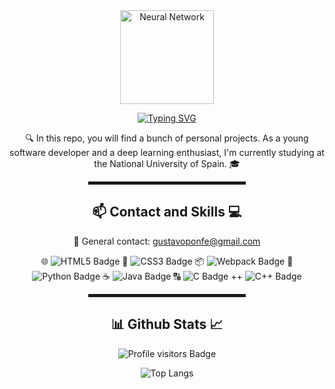 <div align="center">

<!-- Neural network image -->
<img src="https://github.com/Gustaff99/Gustaff99/assets/62730827/fa548d0f-2579-4303-8f09-1d71b014cf09" alt="Neural Network" width="150">

<!-- Typing SVG -->
<p></p>
<a href="https://github.com/DenverCoder1/readme-typing-svg"><img src="https://readme-typing-svg.herokuapp.com?font=Tilt+Neon&size=30&center=true&vCenter=true&width=435&lines=Hi%2C+I'm+Gus!+%F0%9F%91%8B;Welcome+to+my+Github+Page!+%F0%9F%8E%89" alt="Typing SVG" /></a>

<!-- Description -->
<p align="center">
🔍 In this repo, you will find a bunch of personal projects. As a young software developer and a deep learning enthusiast, I'm currently studying at the National University of Spain. 🎓
</p>

<!-- Divider -->
<hr width="50%" style="height:5px;">

<!-- Contact & Skills -->
<h2 align="center">📫 Contact and Skills 💻</h2>

<p align="center">
📩 General contact: <a href="mailto:gustavoponfe@gmail.com">gustavoponfe@gmail.com</a>
</p>

<p align="center">
🌐 <img src="https://img.shields.io/badge/HTML5-%23E34F26.svg" alt="HTML5 Badge">
💠 <img src="https://img.shields.io/badge/CSS3-%231572B6.svg" alt="CSS3 Badge">
📦 <img src="https://img.shields.io/badge/Webpack-%238DD6F9.svg" alt="Webpack Badge">
🐍 <img src="https://img.shields.io/badge/Python-3776AB.svg" alt="Python Badge">
☕ <img src="https://img.shields.io/badge/Java-007396.svg" alt="Java Badge">
🔠 <img src="https://img.shields.io/badge/C-00599C.svg" alt="C Badge">
++ <img src="https://img.shields.io/badge/C++-00599C.svg" alt="C++ Badge">
</p>

<!-- Divider -->
<hr width="50%" style="height:5px;">

<!-- Github Stats -->
<h2 align="center"> 📊 <b>Github Stats</b> 📈 </h2>
  
<p align="center">
<img src="https://komarev.com/ghpvc/?username=Gustaff99&label=Profile+visitors" alt="Profile visitors Badge">
</p>

<p align="center">
    <img src="https://github-readme-stats.vercel.app/api/top-langs/?username=Gustaff99&layout=compact&theme=dark" alt="Top Langs">
</p>

</div>
